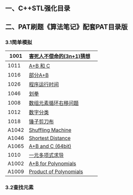 ## 一、C++STL强化目录









## 二、PAT刷题《算法笔记》配套PAT目录版





### 3.1简单模拟

| 1001  | [害死人不偿命的(3n+1)猜想](https://pintia.cn/problem-sets/994805260223102976/problems/994805325918486528) |      |
| ----- | ------------------------------------------------------------ | ---- |
| 1011  | [A+B 和 C](https://pintia.cn/problem-sets/994805260223102976/problems/994805312417021952) |      |
| 1016  | [部分A+B](https://pintia.cn/problem-sets/994805260223102976/problems/994805306310115328) |      |
| 1026  | [程序运行时间](https://pintia.cn/problem-sets/994805260223102976/problems/994805295203598336) |      |
| 1046  | [划拳](https://pintia.cn/problem-sets/994805260223102976/problems/994805277847568384) |      |
| 1008  | [数组元素循环右移问题](https://pintia.cn/problem-sets/994805260223102976/problems/994805316250615808) |      |
| 1012  | [数字分类](https://pintia.cn/problem-sets/994805260223102976/problems/994805311146147840) |      |
| 1018  | [锤子剪刀布](https://pintia.cn/problem-sets/994805260223102976/problems/994805304020025344) |      |
| A1042 | [Shuffling Machine](https://pintia.cn/problem-sets/994805342720868352/problems/994805442671132672) |      |
| A1046 | [Shortest Distance](https://pintia.cn/problem-sets/994805342720868352/problems/994805435700199424) |      |
| A1065 | [A+B and C (64bit)](https://pintia.cn/problem-sets/994805342720868352/problems/994805406352654336) |      |
| 1010  | [一元多项式求导](https://pintia.cn/problem-sets/994805260223102976/problems/994805313708867584) |      |
| A1002 | [A+B for Polynomials](https://pintia.cn/problem-sets/994805342720868352/problems/994805526272000000) |      |
| A1009 | [Product of Polynomials](https://pintia.cn/problem-sets/994805342720868352/problems/994805509540921344) |      |





### 3.2查找元素











